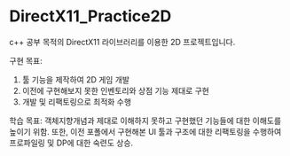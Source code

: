 # DirectX11_Practice2D
c++ 공부 목적의 DirectX11 라이브러리를 이용한 2D 프로젝트입니다.


구현 목표: 
1. 툴 기능을 제작하여 2D 게임 개발
2. 이전에 구현해보지 못한 인벤토리와 상점 기능 제대로 구현
3. 개발 및 리팩토링으로 최적화 수행

학습 목표:
객체지향개념과 제대로 이해하지 못하고 구현했던 기능들에 대한 이해도를 높이기 위함.
또한, 이전 포폴에서 구현해본 UI 툴과 구조에 대한 리팩토링을 수행하여 프로파일링 및 DP에 대한 숙련도 상승.
